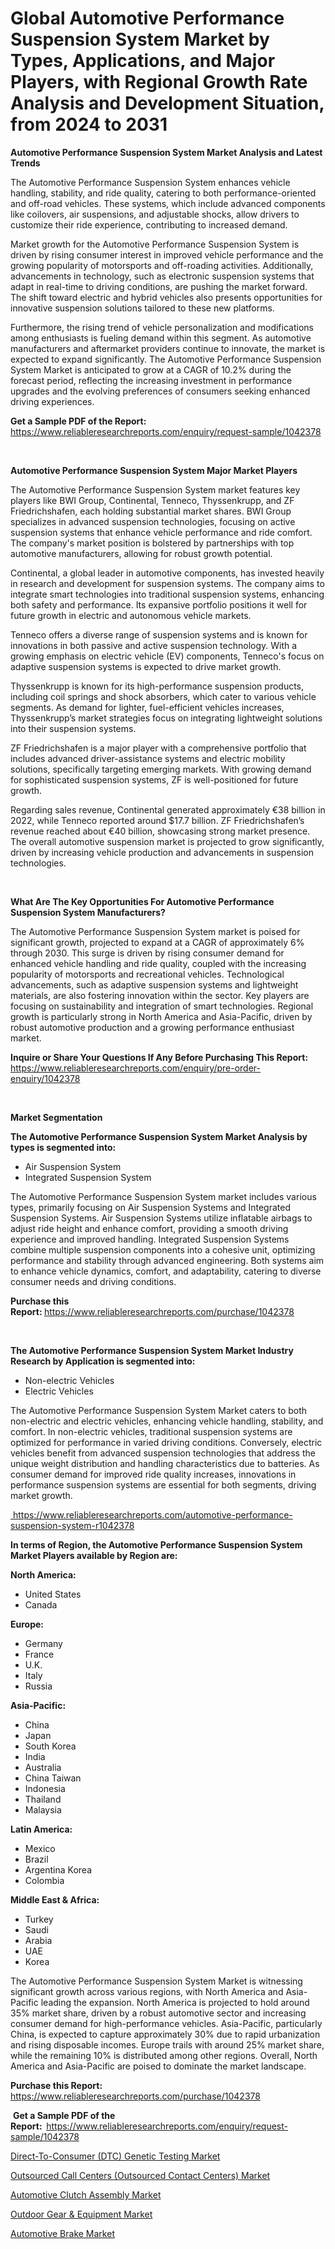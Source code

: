 <p><h1>Global Automotive Performance Suspension System Market by Types, Applications, and Major Players, with Regional Growth Rate Analysis and Development Situation, from 2024 to 2031</h1></p><p><strong>Automotive Performance Suspension System Market Analysis and Latest Trends</strong></p>
<p><p>The Automotive Performance Suspension System enhances vehicle handling, stability, and ride quality, catering to both performance-oriented and off-road vehicles. These systems, which include advanced components like coilovers, air suspensions, and adjustable shocks, allow drivers to customize their ride experience, contributing to increased demand.</p><p>Market growth for the Automotive Performance Suspension System is driven by rising consumer interest in improved vehicle performance and the growing popularity of motorsports and off-roading activities. Additionally, advancements in technology, such as electronic suspension systems that adapt in real-time to driving conditions, are pushing the market forward. The shift toward electric and hybrid vehicles also presents opportunities for innovative suspension solutions tailored to these new platforms.</p><p>Furthermore, the rising trend of vehicle personalization and modifications among enthusiasts is fueling demand within this segment. As automotive manufacturers and aftermarket providers continue to innovate, the market is expected to expand significantly. The Automotive Performance Suspension System Market is anticipated to grow at a CAGR of 10.2% during the forecast period, reflecting the increasing investment in performance upgrades and the evolving preferences of consumers seeking enhanced driving experiences.</p></p>
<p><strong>Get a Sample PDF of the Report:&nbsp;</strong> <a href="https://www.reliableresearchreports.com/enquiry/request-sample/1042378?utm_campaign=123&utm_medium=2&utm_source=Github&utm_content=ia&utm_term=03112024&utm_id=automotive-performance-suspension-system">https://www.reliableresearchreports.com/enquiry/request-sample/1042378</a></p>
<p>&nbsp;</p>
<p><strong>Automotive Performance Suspension System Major Market Players</strong></p>
<p><p>The Automotive Performance Suspension System market features key players like BWI Group, Continental, Tenneco, Thyssenkrupp, and ZF Friedrichshafen, each holding substantial market shares. BWI Group specializes in advanced suspension technologies, focusing on active suspension systems that enhance vehicle performance and ride comfort. The company's market position is bolstered by partnerships with top automotive manufacturers, allowing for robust growth potential.</p><p>Continental, a global leader in automotive components, has invested heavily in research and development for suspension systems. The company aims to integrate smart technologies into traditional suspension systems, enhancing both safety and performance. Its expansive portfolio positions it well for future growth in electric and autonomous vehicle markets.</p><p>Tenneco offers a diverse range of suspension systems and is known for innovations in both passive and active suspension technology. With a growing emphasis on electric vehicle (EV) components, Tenneco's focus on adaptive suspension systems is expected to drive market growth.</p><p>Thyssenkrupp is known for its high-performance suspension products, including coil springs and shock absorbers, which cater to various vehicle segments. As demand for lighter, fuel-efficient vehicles increases, Thyssenkrupp’s market strategies focus on integrating lightweight solutions into their suspension systems.</p><p>ZF Friedrichshafen is a major player with a comprehensive portfolio that includes advanced driver-assistance systems and electric mobility solutions, specifically targeting emerging markets. With growing demand for sophisticated suspension systems, ZF is well-positioned for future growth.</p><p>Regarding sales revenue, Continental generated approximately €38 billion in 2022, while Tenneco reported around $17.7 billion. ZF Friedrichshafen’s revenue reached about €40 billion, showcasing strong market presence. The overall automotive suspension market is projected to grow significantly, driven by increasing vehicle production and advancements in suspension technologies.</p></p>
<p>&nbsp;</p>
<p><strong>What Are The Key Opportunities For Automotive Performance Suspension System Manufacturers?</strong></p>
<p><p>The Automotive Performance Suspension System market is poised for significant growth, projected to expand at a CAGR of approximately 6% through 2030. This surge is driven by rising consumer demand for enhanced vehicle handling and ride quality, coupled with the increasing popularity of motorsports and recreational vehicles. Technological advancements, such as adaptive suspension systems and lightweight materials, are also fostering innovation within the sector. Key players are focusing on sustainability and integration of smart technologies. Regional growth is particularly strong in North America and Asia-Pacific, driven by robust automotive production and a growing performance enthusiast market.</p></p>
<p><strong>Inquire or Share Your Questions If Any Before Purchasing This Report:</strong> <a href="https://www.reliableresearchreports.com/enquiry/pre-order-enquiry/1042378?utm_campaign=123&utm_medium=2&utm_source=Github&utm_content=ia&utm_term=03112024&utm_id=automotive-performance-suspension-system">https://www.reliableresearchreports.com/enquiry/pre-order-enquiry/1042378</a></p>
<p>&nbsp;</p>
<p><strong>Market Segmentation</strong></p>
<p><strong>The Automotive Performance Suspension System Market Analysis by types is segmented into:</strong></p>
<p><ul><li>Air Suspension System</li><li>Integrated Suspension System</li></ul></p>
<p><p>The Automotive Performance Suspension System market includes various types, primarily focusing on Air Suspension Systems and Integrated Suspension Systems. Air Suspension Systems utilize inflatable airbags to adjust ride height and enhance comfort, providing a smooth driving experience and improved handling. Integrated Suspension Systems combine multiple suspension components into a cohesive unit, optimizing performance and stability through advanced engineering. Both systems aim to enhance vehicle dynamics, comfort, and adaptability, catering to diverse consumer needs and driving conditions.</p></p>
<p><strong>Purchase this Report:&nbsp;</strong><a href="https://www.reliableresearchreports.com/purchase/1042378?utm_campaign=123&utm_medium=2&utm_source=Github&utm_content=ia&utm_term=03112024&utm_id=automotive-performance-suspension-system">https://www.reliableresearchreports.com/purchase/1042378</a></p>
<p>&nbsp;</p>
<p><strong>The Automotive Performance Suspension System Market Industry Research by Application is segmented into:</strong></p>
<p><ul><li>Non-electric Vehicles</li><li>Electric Vehicles</li></ul></p>
<p><p>The Automotive Performance Suspension System Market caters to both non-electric and electric vehicles, enhancing vehicle handling, stability, and comfort. In non-electric vehicles, traditional suspension systems are optimized for performance in varied driving conditions. Conversely, electric vehicles benefit from advanced suspension technologies that address the unique weight distribution and handling characteristics due to batteries. As consumer demand for improved ride quality increases, innovations in performance suspension systems are essential for both segments, driving market growth.</p></p>
<p><a href="https://www.reliableresearchreports.com/automotive-performance-suspension-system-r1042378?utm_campaign=123&utm_medium=2&utm_source=Github&utm_content=ia&utm_term=03112024&utm_id=automotive-performance-suspension-system">&nbsp;https://www.reliableresearchreports.com/automotive-performance-suspension-system-r1042378</a></p>
<p><strong>In terms of Region, the Automotive Performance Suspension System Market Players available by Region are:</strong></p>
<p>
    <p> <strong> North America: </strong>
        <ul>
            <li>United States</li>
            <li>Canada</li>
        </ul>
        </p> 
    <p> <strong> Europe: </strong>
        <ul>
            <li>Germany</li>
            <li>France</li>
            <li>U.K.</li>
            <li>Italy</li>
            <li>Russia</li>
        </ul>
        </p> 
    <p> <strong> Asia-Pacific: </strong>
        <ul>
            <li>China</li>
            <li>Japan</li>
            <li>South Korea</li>
            <li>India</li>
            <li>Australia</li>
            <li>China Taiwan</li>
            <li>Indonesia</li>
            <li>Thailand</li>
            <li>Malaysia</li>
        </ul>
        </p> 
    <p> <strong> Latin America: </strong>
        <ul>
            <li>Mexico</li>
            <li>Brazil</li>
            <li>Argentina Korea</li>
            <li>Colombia</li>
        </ul>
        </p> 
    <p> <strong> Middle East & Africa: </strong>
        <ul>
            <li>Turkey</li>
            <li>Saudi</li>
            <li>Arabia</li>
            <li>UAE</li>
            <li>Korea</li>
        </ul>
    </p>
    </p>
<p><p>The Automotive Performance Suspension System Market is witnessing significant growth across various regions, with North America and Asia-Pacific leading the expansion. North America is projected to hold around 35% market share, driven by a robust automotive sector and increasing consumer demand for high-performance vehicles. Asia-Pacific, particularly China, is expected to capture approximately 30% due to rapid urbanization and rising disposable incomes. Europe trails with around 25% market share, while the remaining 10% is distributed among other regions. Overall, North America and Asia-Pacific are poised to dominate the market landscape.</p></p>
<p><strong>Purchase this Report: </strong><a href="https://www.reliableresearchreports.com/purchase/1042378?utm_campaign=123&utm_medium=2&utm_source=Github&utm_content=ia&utm_term=03112024&utm_id=automotive-performance-suspension-system">https://www.reliableresearchreports.com/purchase/1042378</a></p>
<p>&nbsp;<strong>Get a Sample PDF of the Report:&nbsp;&nbsp;</strong><a href="https://www.reliableresearchreports.com/enquiry/request-sample/1042378?utm_campaign=123&utm_medium=2&utm_source=Github&utm_content=ia&utm_term=03112024&utm_id=automotive-performance-suspension-system">https://www.reliableresearchreports.com/enquiry/request-sample/1042378</a></p>
<p><strong></strong></p>
<p><p><a href="https://issuu.com/reportprime-2/docs/direct-to-consumer-dtc-genetic-test_8c3896e8773d75?utm_campaign=123&utm_medium=2&utm_source=Github&utm_content=ia&utm_term=03112024&utm_id=automotive-performance-suspension-system">Direct-To-Consumer (DTC) Genetic Testing Market</a></p><p><a href="https://www.linkedin.com/pulse/outsourced-call-centers-contact-market-size-share-trends-analysis-qcvbe?utm_campaign=123&utm_medium=2&utm_source=Github&utm_content=ia&utm_term=03112024&utm_id=automotive-performance-suspension-system">Outsourced Call Centers (Outsourced Contact Centers) Market</a></p><p><a href="https://github.com/JamesCox407/Market-Research-Report-List-1/blob/main/automotive-clutch-assembly-market.md?utm_campaign=123&utm_medium=2&utm_source=Github&utm_content=ia&utm_term=03112024&utm_id=automotive-performance-suspension-system">Automotive Clutch Assembly Market</a></p><p><a href="https://www.linkedin.com/pulse/outdoor-gear-equipment-market-innovations-trends-comprehensive-xgs5e?utm_campaign=123&utm_medium=2&utm_source=Github&utm_content=ia&utm_term=03112024&utm_id=automotive-performance-suspension-system">Outdoor Gear & Equipment Market</a></p><p><a href="https://github.com/tacitam515l/Market-Research-Report-List-1/blob/main/automotive-brake-market.md?utm_campaign=123&utm_medium=2&utm_source=Github&utm_content=ia&utm_term=03112024&utm_id=automotive-performance-suspension-system">Automotive Brake Market</a></p></p>